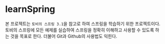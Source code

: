 learnSpring
===========
본 프로젝트는 `토비의 스프링 3.1`을 참고로 하여 스프링을 학습하기 위한 프로젝트이다. 토비의 스프링에 모든 예제를 실습하여 스프링을 정확히 이해하고 사용할 수 있도록 하는 것을 목표로 한다. 더불어 Git과 Github의 사용법도 익힌다.

